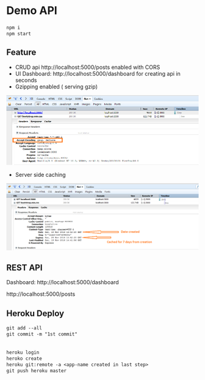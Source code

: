 # Demo API

```
npm i
npm start
```

## Feature

- CRUD api http://localhost:5000/posts enabled with CORS
- UI Dashboard: http://localhost:5000/dashboard for creating api in seconds
- Gzipping enabled ( serving gzip)

![Gzipping](images/gzip.png)

- Server side caching

![Caching](images/caching.png)


## REST API

Dashboard: http://localhost:5000/dashboard

http://localhost:5000/posts

## Heroku Deploy

```
git add --all
git commit -m "1st commit"


heroku login
heroko create
heroku git:remote -a <app-name created in last step>
git push heroku master
```